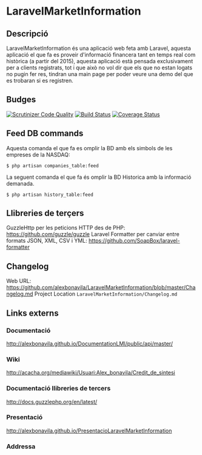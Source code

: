 # LaravelMarketInformation
## Descripció
LaravelMarketInformation és una aplicació web feta amb Laravel, aquesta aplicació el que fa es proveir d'informació financera tant en temps real com històrica (a partir del 2015), aquesta aplicació està pensada exclusivament per a clients registrats, tot i que això no vol dir que els que no estan logats no pugin fer res, tindran una main page per poder veure una demo del que es trobaran si es registren.
## Budges
[![Scrutinizer Code Quality](https://scrutinizer-ci.com/g/alexbonavila/LaravelMarketInformation/badges/quality-score.png?b=master)](https://scrutinizer-ci.com/g/alexbonavila/LaravelMarketInformation/?branch=master) [![Build Status](https://travis-ci.org/alexbonavila/LaravelMarketInformation.svg?branch=master)](https://travis-ci.org/alexbonavila/LaravelMarketInformation) [![Coverage Status](https://coveralls.io/repos/github/alexbonavila/LaravelMarketInformation/badge.svg?branch=master)](https://coveralls.io/github/alexbonavila/LaravelMarketInformation?branch=master)
## Feed DB commands
Aquesta comanda el que fa es omplir la BD amb els simbols de les empreses de la NASDAQ:

`$ php artisan companies_table:feed`

La seguent comanda el que fa és omplir la BD Historica amb la informació demanada.

`$ php artisan history_table:feed`


## Llibreries de terçers
GuzzleHttp per les peticions HTTP des de PHP:
https://github.com/guzzle/guzzle
Laravel Formatter per canviar entre formats JSON, XML, CSV i YML:
https://github.com/SoapBox/laravel-formatter
## Changelog
Web URL:
https://github.com/alexbonavila/LaravelMarketInformation/blob/master/Changelog.md
Project Location
`LaravelMarketInformation/Changelog.md`
## Links externs
### Documentació
http://alexbonavila.github.io/DocumentationLMI/public/api/master/
### Wiki
http://acacha.org/mediawiki/Usuari:Alex_bonavila/Credit_de_sintesi
### Documentació llibreries de tercers
http://docs.guzzlephp.org/en/latest/
### Presentació
http://alexbonavila.github.io/PresentacioLaravelMarketInformation
### Addressa